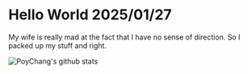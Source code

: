 # Hello World 2025/01/27

My wife is really mad at the fact that I have no sense of direction.
So I packed up my stuff and right.

![PoyChang's github stats](https://github-readme-stats.vercel.app/api?username=poychang&show_icons=true&theme=dracula)
